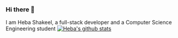 ### Hi there 👋
I am Heba Shakeel, a full-stack developer and a Computer Science Engineering student
[![Heba's github stats](https://github-readme-stats.vercel.app/api?username=HebaShakeel)](https://github.com/HebaShakeel/github-readme-stats)

